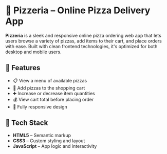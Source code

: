 # 🍕 Pizzeria – Online Pizza Delivery App

**Pizzeria** is a sleek and responsive online pizza ordering web app that lets users browse a variety of pizzas, add items to their cart, and place orders with ease. Built with clean frontend technologies, it's optimized for both desktop and mobile users.

## 🚀 Features

- 📋 View a menu of available pizzas
- 🛒 Add pizzas to the shopping cart
- ➕ Increase or decrease item quantities
- 💰 View cart total before placing order
- 📱 Fully responsive design

## 🔧 Tech Stack

- **HTML5** – Semantic markup
- **CSS3** – Custom styling and layout
- **JavaScript** – App logic and interactivity
